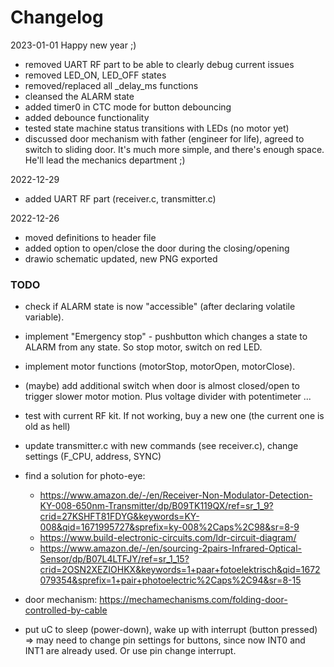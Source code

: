 # Changelog
2023-01-01
Happy new year ;)
- removed UART RF part to be able to clearly debug current issues
- removed LED_ON, LED_OFF states
- removed/replaced all _delay_ms functions
- cleansed the ALARM state
- added timer0 in CTC mode for button debouncing
- added debounce functionality
- tested state machine status transitions with LEDs (no motor yet)
- discussed door mechanism with father (engineer for life), agreed to switch to sliding door. It's much more simple, 
and there's enough space. He'll lead the mechanics department ;)

2022-12-29
- added UART RF part (receiver.c, transmitter.c)

2022-12-26
- moved definitions to header file
- added option to open/close the door during the closing/opening
- drawio schematic updated, new PNG exported

### TODO
- check if ALARM state is now "accessible" (after declaring volatile variable).
- implement "Emergency stop" - pushbutton which changes a state to ALARM from any state. So stop motor, switch on red LED.
- implement motor functions (motorStop, motorOpen, motorClose).
- (maybe) add additional switch when door is almost closed/open to trigger slower motor motion. Plus voltage divider with potentimeter ...
- test with current RF kit. If not working, buy a new one (the current one is old as hell)
- update transmitter.c with new commands (see receiver.c), change settings (F_CPU, address, SYNC)
- find a solution for photo-eye:
  + https://www.amazon.de/-/en/Receiver-Non-Modulator-Detection-KY-008-650nm-Transmitter/dp/B09TK119QX/ref=sr_1_9?crid=27KSHFT81FDYG&keywords=KY-008&qid=1671995727&sprefix=ky-008%2Caps%2C98&sr=8-9
  + https://www.build-electronic-circuits.com/ldr-circuit-diagram/
  + https://www.amazon.de/-/en/sourcing-2pairs-Infrared-Optical-Sensor/dp/B07L4LTFJY/ref=sr_1_15?crid=2OSN2XEZIOHKX&keywords=1+paar+fotoelektrisch&qid=1672079354&sprefix=1+pair+photoelectric%2Caps%2C94&sr=8-15

- door mechanism: https://mechamechanisms.com/folding-door-controlled-by-cable
- put uC to sleep (power-down), wake up with interrupt (button pressed) => may need to change pin settings for buttons, since now INT0 and INT1 are already used. Or use pin change interrupt.
